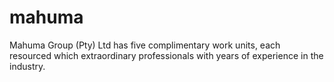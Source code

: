# mahuma
Mahuma Group (Pty) Ltd has five complimentary work units, each resourced which extraordinary professionals with years of experience in the industry.
